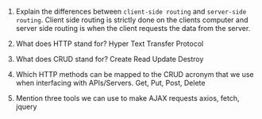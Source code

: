 1.  Explain the differences between `client-side routing` and `server-side routing`.
    Client side routing is strictly done on the clients computer and server side routing is when the client requests the data from the server.

1.  What does HTTP stand for?
    Hyper Text Transfer Protocol

1.  What does CRUD stand for?
    Create Read Update Destroy

1.  Which HTTP methods can be mapped to the CRUD acronym that we use when
    interfacing with APIs/Servers.
    Get, Put, Post, Delete

1.  Mention three tools we can use to make AJAX requests
    axios, fetch, jquery
